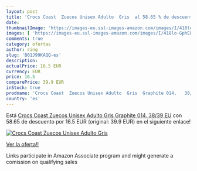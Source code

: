 ```yaml
---
layout: post
title: 'Crocs Coast  Zuecos Unisex Adulto  Gris  al 58.65 % de descuento'
date: 
thumbnailImage: 'https://images-eu.ssl-images-amazon.com/images/I/418lo-GphEL._SL200_.jpg'
images: [ 'https://images-eu.ssl-images-amazon.com/images/I/418lo-GphEL._SL200_.jpg' ]
comments: true
category: ofertas
author: ring
slug: 'B01J99KAQQ-es'
description:
actualPrice: 16.5 EUR
currency: EUR
price: 16.5
comparePrice: 39.9 EUR
inStock: true
prodname: 'Crocs Coast  Zuecos Unisex Adulto  Gris  Graphite 014.   38/39 EU'
country: 'es'
---
```


Está [Crocs Coast  Zuecos Unisex Adulto  Gris  Graphite 014.   38/39 EU](https://www.amazon.es/dp/B01J99KAQQ/?tag=tolees-21) con 58.65 de descuento por 16.5 EUR (original: 39.9 EUR) en el siguiente enlace!

[![Crocs Coast  Zuecos Unisex Adulto  Gris ](https://images-eu.ssl-images-amazon.com/images/I/418lo-GphEL._SL200_.jpg)](https://www.amazon.es/dp/B01J99KAQQ/?tag=tolees-21)

[Ver la oferta!!](https://www.amazon.es/dp/B01J99KAQQ/?tag=tolees-21)

Links participate in Amazon Associate program and might generate a comission on qualifying sales


